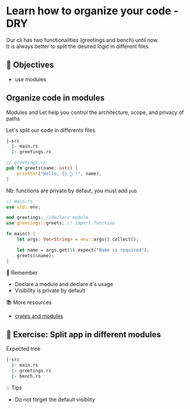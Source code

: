 # Learn how to organize your code - DRY

Our cli has two functionalities (greetings and bench) until now.\
It is always better to split the desired logic in different files.

## :dart: Objectives

- use modules

## Organize code in modules

Modules and Let help you control the architecture, scope, and privacy of paths

Let's split our code in differents files

```bash
|-src
  |- main.rs
  |- greetings.rs
```

```rust
// greetings.rs
pub fn greets(name: &str) {
    println!("Hello, {} 🦀 !", name);
}
```

Nb: functions are private by defaut, you must add `pub`

```rust
// main.rs
use std::env;

mod greetings; //declare module
use greetings::greets; // import function

fn main() {
    let args: Vec<String> = env::args().collect();

    let name = args.get(1).expect("Name is required");
    greets(&name);
}
```

:pushpin: Remember

- Declare a module and declare it's usage
- Visibility is private by default

:books: More resources

- [crates and modules](https://doc.rust-lang.org/book/ch07-00-managing-growing-projects-with-packages-crates-and-modules.html)

## :pencil: Exercise: Split app in different modules

Expected tree

```bash
|-src
  |- main.rs
  |- greetings.rs
  |- bench.rs
```

:bulb: Tips

- Do not forget the default visiblity
